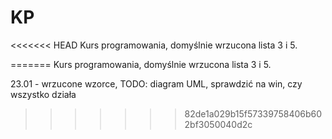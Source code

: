 # KP
<<<<<<< HEAD
Kurs programowania, domyślnie wrzucona lista 3 i 5.
 
=======
Kurs programowania, domyślnie wrzucona lista 3 i 5. 

23.01 - wrzucone wzorce, TODO: diagram UML, sprawdzić na win, czy wszystko działa

>>>>>>> 82de1a029b15f57339758406b602bf3050040d2c
